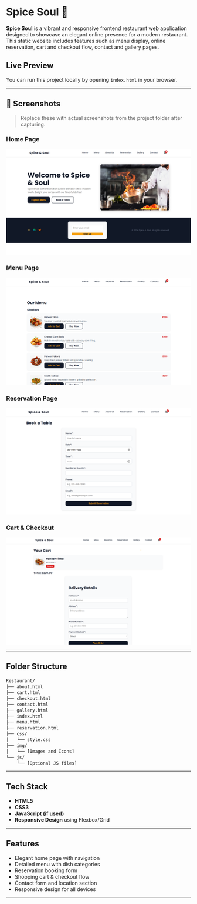 
# Spice Soul 🍲

**Spice Soul** is a vibrant and responsive frontend restaurant web application designed to showcase an elegant online presence for a modern restaurant. This static website includes features such as menu display, online reservation, cart and checkout flow, contact and gallery pages.

## Live Preview
You can run this project locally by opening `index.html` in your browser.

---

## 📸 Screenshots

> Replace these with actual screenshots from the project folder after capturing.

### Home Page
![Home Page](screenshots/home.png)

### Menu Page
![Menu Page](screenshots/menu.png)

### Reservation Page
![Reservation Page](screenshots/reservation.png)

### Cart & Checkout
![Check & Checkout Page](screenshots/checkout.png)

---

## Folder Structure

```
Restaurant/
├── about.html
├── cart.html
├── checkout.html
├── contact.html
├── gallery.html
├── index.html
├── menu.html
├── reservation.html
├── css/
│   └── style.css
├── img/
│   └── [Images and Icons]
└── js/
    └── [Optional JS files]
```

---

## Tech Stack

- **HTML5**
- **CSS3**
- **JavaScript (if used)**
- **Responsive Design** using Flexbox/Grid

---

## Features

- Elegant home page with navigation
- Detailed menu with dish categories
- Reservation booking form
- Shopping cart & checkout flow
- Contact form and location section
- Responsive design for all devices

---
